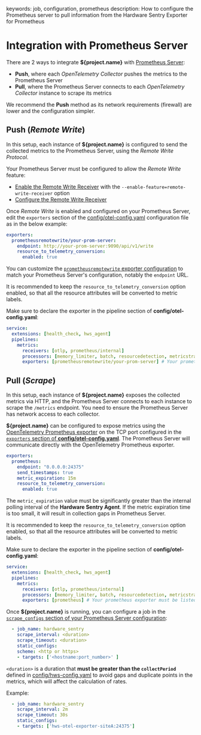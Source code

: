 keywords: job, configuration, prometheus
description: How to configure the Prometheus server to pull information from the Hardware Sentry Exporter for Prometheus

# Integration with Prometheus Server

<!-- MACRO{toc|fromDepth=1|toDepth=2|id=toc} -->

There are 2 ways to integrate **${project.name}** with [Prometheus Server](https://prometheus.io/docs/introduction/overview/):

* **Push**, where each *OpenTelemetry Collector* pushes the metrics to the Prometheus Server
* **Pull**, where the Prometheus Server connects to each *OpenTelemetry Collector* instance to scrape its metrics

We recommend the **Push** method as its network requirements (firewall) are lower and the configuration simpler.

## Push (*Remote Write*)

In this setup, each instance of **${project.name}** is configured to send the collected metrics to the Prometheus Server, using the *Remote Write Protocol*.

Your Prometheus Server must be configured to allow the *Remote Write* feature:

* [Enable the Remote Write Receiver](https://prometheus.io/docs/prometheus/latest/feature_flags/#remote-write-receiver) with the `--enable-feature=remote-write-receiver` option
* [Configure the Remote Write Receiver](https://prometheus.io/docs/prometheus/latest/configuration/configuration/#remote_write)

Once *Remote Write* is enabled and configured on your Prometheus Server, edit the `exporters` section of the [config/otel-config.yaml](../configuration/configure-otel.md) configuration file as in the below example:

```yaml
exporters:
  prometheusremotewrite/your-prom-server:
    endpoint: http://your-prom-server:9090/api/v1/write
    resource_to_telemetry_conversion:
      enabled: true
```

You can customize the [`prometheusremotewrite` exporter configuration](https://github.com/open-telemetry/opentelemetry-collector-contrib/tree/main/exporter/prometheusremotewriteexporter) to match your Prometheus Server's configuration, notably the `endpoint` URL.

It is recommended to keep the `resource_to_telemetry_conversion` option enabled, so that all the resource attributes will be converted to metric labels.

Make sure to declare the exporter in the pipeline section of **config/otel-config.yaml**:

```yaml
service:
  extensions: [health_check, hws_agent]
  pipelines:
    metrics:
      receivers: [otlp, prometheus/internal]
      processors: [memory_limiter, batch, resourcedetection, metricstransform]
      exporters: [prometheusremotewrite/your-prom-server] # Your prometheusremotewrite exporter must be listed here
```

## Pull (*Scrape*)

In this setup, each instance of **${project.name}** exposes the collected metrics via HTTP, and the Prometheus Server connects to each instance to scrape the `/metrics` endpoint. You need to ensure the Prometheus Server has network access to each collector.

**${project.name}** can be configured to expose metrics using the [OpenTelemetry Prometheus exporter](https://github.com/open-telemetry/opentelemetry-collector-contrib/tree/main/exporter/prometheusexporter) on the TCP port configured in the [`exporters` section of **config/otel-config.yaml**](../configuration/configure-otel.md). The Prometheus Server will communicate directly with the OpenTelemetry Prometheus exporter.

```yaml
exporters:
  prometheus:
    endpoint: "0.0.0.0:24375"
    send_timestamps: true
    metric_expiration: 15m
    resource_to_telemetry_conversion:
      enabled: true
```
The `metric_expiration` value must be significantly greater than the internal polling interval of the **Hardware Sentry Agent**. If the metric expiration time is too small, it will result in collection gaps in Prometheus Server.

It is recommended to keep the `resource_to_telemetry_conversion` option enabled, so that all the resource attributes will be converted to metric labels.

Make sure to declare the exporter in the pipeline section of **config/otel-config.yaml**:

```yaml
service:
  extensions: [health_check, hws_agent]
  pipelines:
    metrics:
      receivers: [otlp, prometheus/internal]
      processors: [memory_limiter, batch, resourcedetection, metricstransform]
      exporters: [prometheus] # Your prometheus exporter must be listed here
```

Once **${project.name}** is running, you can configure a job in the [`scrape_configs` section of your Prometheus Server configuration](https://prometheus.io/docs/prometheus/latest/configuration/configuration/#scrape_config):

```yaml
  - job_name: hardware_sentry
    scrape_interval: <duration>
    scrape_timeout: <duration>
    static_configs:
    scheme: <http or https>
    - targets: ['<hostname:port_number>' ]
```

`<duration>` is a duration that **must be greater than the `collectPeriod`** defined in [config/hws-config.yaml](../configuration/configure-agent.md) to avoid gaps and duplicate points in the metrics, which will affect the calculation of rates.

Example:

```yaml
  - job_name: hardware_sentry
    scrape_interval: 2m
    scrape_timeout: 30s
    static_configs:
    - targets: ['hws-otel-exporter-siteA:24375']
```
